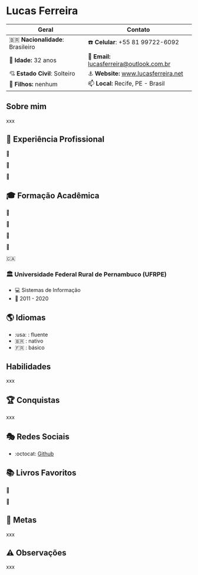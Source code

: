 # Lucas Ferreira

| Geral                                  | Contato                                          |
|----------------------------------------|--------------------------------------------------|
| :brazil: **Nacionalidade**: Brasileiro | :phone: **Celular**: +55 81 99722-6092           |
| :birthday: **Idade:** 32 anos          | :e-mail: **Email:** lucasferreira@outlook.com.br |
| :cupid: **Estado Civil**: Solteiro     | :anchor: **Website:** www.lucasferreira.net      |
| :baby: **Filhos:** nenhum              | :mailbox: **Local:** Recife, PE - Brasil         |

## Sobre mim

xxx

## :briefcase: Experiência Profissional

:office:

:link:

:calendar:

## :mortar_board: Formação Acadêmica

:closed_book:

:green_book:

:blue_book:

:orange_book:

:canada:

### :classical_building: Universidade Federal Rural de Pernambuco (UFRPE)

- :computer: Sistemas de Informação
- :calendar: 2011 - 2020


## :earth_americas: Idiomas

- :usa: : fluente
- :brazil: : nativo
- :fr: : básico

## Habilidades

xxx

## :trophy: Conquistas

xxx

## :performing_arts: Redes Sociais

- :octocat: [Github](https://www.github.com/lflucasferreira)

## :books: Livros Favoritos

:book:

:bookmark:

## :dart: Metas

xxx

## :warning: Observações

xxx
